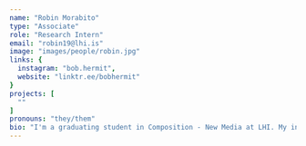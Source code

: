 ```yaml
---
name: "Robin Morabito"
type: "Associate"
role: "Research Intern"
email: "robin19@lhi.is"
image: "images/people/robin.jpg"
links: {
  instagram: "bob.hermit",
  website: "linktr.ee/bobhermit"
}
projects: [
  ""
]
pronouns: "they/them"
bio: "I'm a graduating student in Composition - New Media at LHI. My interests involve sonification, sonic interaction design and DIY approaches to multimedia creation. Previously I studied Biotechnologies at La Sapienza University of Rome, and before then I studied guitar, violin, and sound engineering. I release music as Bob Hermit since 2016 and co-founded the transnational label BohReal? Records in 2020. In my work and in my music, I explore what it means to be a human and to be communicating in an information-overloaded world; I use abjections, discomfort and displacement to investigate human responses to aesthetic patterns. Currently I'm experimenting with sensors and Bela boards to create interactive sculptures and wearable music instruments. I'm going to work with IIL all summer, it's going to be great!"
---
```

